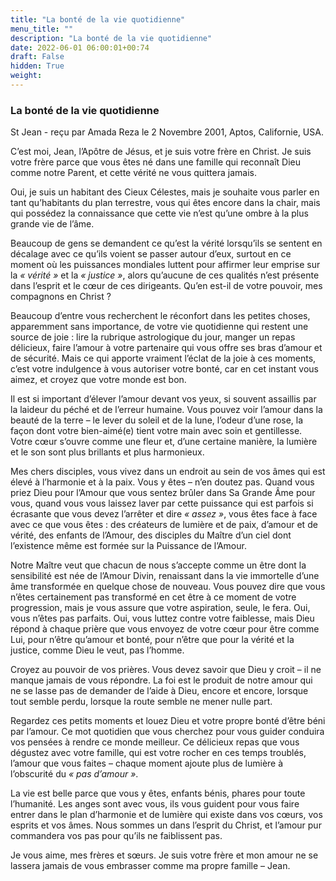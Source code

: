 ```yaml
---
title: "La bonté de la vie quotidienne"
menu_title: ""
description: "La bonté de la vie quotidienne"
date: 2022-06-01 06:00:01+00:74
draft: False
hidden: True
weight:
---
```

### La bonté de la vie quotidienne

St Jean - reçu par Amada Reza le 2 Novembre 2001, Aptos, Californie, USA.

C’est moi, Jean, l’Apôtre de Jésus, et je suis votre frère en Christ. Je suis votre frère parce que vous êtes né dans une famille qui reconnaît Dieu comme notre Parent, et cette vérité ne vous quittera jamais.

Oui, je suis un habitant des Cieux Célestes, mais je souhaite vous parler en tant qu’habitants du plan terrestre, vous qui êtes encore dans la chair, mais qui possédez la connaissance que cette vie n’est qu’une ombre à la plus grande vie de l’âme.

Beaucoup de gens se demandent ce qu’est la vérité lorsqu’ils se sentent en décalage avec ce qu’ils voient se passer autour d’eux, surtout en ce moment où les puissances mondiales luttent pour affirmer leur emprise sur la *« vérité »* et la *« justice »*, alors qu’aucune de ces qualités n’est présente dans l’esprit et le cœur de ces dirigeants. Qu’en est-il de votre pouvoir, mes compagnons en Christ ?

Beaucoup d’entre vous recherchent le réconfort dans les petites choses, apparemment sans importance, de votre vie quotidienne qui restent une source de joie : lire la rubrique astrologique du jour, manger un repas délicieux, faire l’amour à votre partenaire qui vous offre ses bras d’amour et de sécurité. Mais ce qui apporte vraiment l’éclat de la joie à ces moments, c’est votre indulgence à vous autoriser votre bonté, car en cet instant vous aimez, et croyez que votre monde est bon.

Il est si important d’élever l’amour devant vos yeux, si souvent assaillis par la laideur du péché et de l’erreur humaine. Vous pouvez voir l’amour dans la beauté de la terre – le lever du soleil et de la lune, l’odeur d’une rose, la façon dont votre bien-aimé(e) tient votre main avec soin et gentillesse. Votre cœur s’ouvre comme une fleur et, d’une certaine manière, la lumière et le son sont plus brillants et plus harmonieux.

Mes chers disciples, vous vivez dans un endroit au sein de vos âmes qui est élevé à l’harmonie et à la paix. Vous y êtes – n’en doutez pas. Quand vous priez Dieu pour l’Amour que vous sentez brûler dans Sa Grande Âme pour vous, quand vous vous laissez laver par cette puissance qui est parfois si écrasante que vous devez l’arrêter et dire *« assez »*, vous êtes face à face avec ce que vous êtes : des créateurs de lumière et de paix, d’amour et de vérité, des enfants de l’Amour, des disciples du Maître d’un ciel dont l’existence même est formée sur la Puissance de l’Amour.

Notre Maître veut que chacun de nous s’accepte comme un être dont la sensibilité est née de l’Amour Divin, renaissant dans la vie immortelle d’une âme transformée en quelque chose de nouveau. Vous pouvez dire que vous n’êtes certainement pas transformé en cet être à ce moment de votre progression, mais je vous assure que votre aspiration, seule, le fera. Oui, vous n’êtes pas parfaits. Oui, vous luttez contre votre faiblesse, mais Dieu répond à chaque prière que vous envoyez de votre cœur pour être comme Lui, pour n’être qu’amour et bonté, pour n’être que pour la vérité et la justice, comme Dieu le veut, pas l’homme.

Croyez au pouvoir de vos prières. Vous devez savoir que Dieu y croit – il ne manque jamais de vous répondre. La foi est le produit de notre amour qui ne se lasse pas de demander de l’aide à Dieu, encore et encore, lorsque tout semble perdu, lorsque la route semble ne mener nulle part.

Regardez ces petits moments et louez Dieu et votre propre bonté d’être béni par l’amour. Ce mot quotidien que vous cherchez pour vous guider conduira vos pensées à rendre ce monde meilleur. Ce délicieux repas que vous dégustez avec votre famille, qui est votre rocher en ces temps troublés, l’amour que vous faites – chaque moment ajoute plus de lumière à l’obscurité du *« pas d’amour »*.

La vie est belle parce que vous y êtes, enfants bénis, phares pour toute l’humanité. Les anges sont avec vous, ils vous guident pour vous faire entrer dans le plan d’harmonie et de lumière qui existe dans vos cœurs, vos esprits et vos âmes. Nous sommes un dans l’esprit du Christ, et l’amour pur commandera vos pas pour qu’ils ne faiblissent pas.

Je vous aime, mes frères et sœurs. Je suis votre frère et mon amour ne se lassera jamais de vous embrasser comme ma propre famille – Jean.
